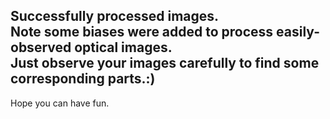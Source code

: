 Successfully processed images.  
Note some biases were added to process easily-observed optical images.  
Just observe your images carefully to find some corresponding parts.:)  
---

Hope you can have fun.
